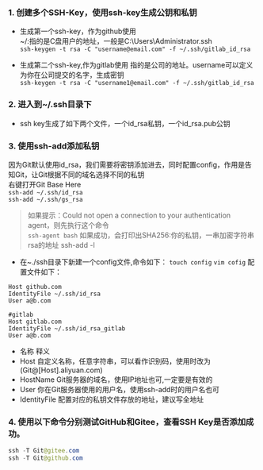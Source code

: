 ### 1. 创建多个SSH-Key，使用ssh-key生成公钥和私钥
- 生成第一个ssh-key，作为github使用  
~/:指的是C盘用户的地址，一般是C:\Users\Administrator\.ssh  
`ssh-keygen -t rsa -C "username@email.com" -f ~/.ssh/gitlab_id_rsa`

- 生成第二个ssh-key,作为gitlab使用 指的是公司的地址。username可以定义为你在公司提交的名字，生成密钥  
`ssh-keygen -t rsa -C "username1@email.com" -f ~/.ssh/gitlab_id_rsa`

### 2. 进入到~/.ssh目录下 
* ssh key生成了如下两个文件，一个id_rsa私钥，一个id_rsa.pub公钥
### 3. 使用ssh-add添加私钥 
因为Git默认使用id_rsa，我们需要将密钥添加进去，同时配置config，作用是告知Git，让Git根据不同的域名选择不同的私钥  \
右键打开Git Base Here  
`ssh-add ~/.ssh/id_rsa`  
`ssh-add ~/.ssh/gs_rsa`  
> 如果提示：Could not open a connection to your authentication agent，则先执行这个命令  
`ssh-agent bash`
> 如果成功，会打印出SHA256:你的私钥，一串加密字符串 rsa的地址
ssh-add -l

- 在~./ssh目录下新建一个config文件,命令如下：
`touch config`
`vim cofig`
配置文件如下：
```#github
Host github.com
IdentityFile ~/.ssh/id_rsa
User a@b.com

#gitlab
Host gitlab.com
IdentityFile ~/.ssh/id_rsa_gitlab
User a@b.com
```

* 名称	            释义
* Host	        自定义名称，任意字符串，可以看作识别码，使用时改为(Git@[Host].aliyuan.com)
* HostName	    Git服务器的域名，使用IP地址也可,一定要是有效的
* User	        你在Git服务器使用的用户名，使用ssh-add时的用户名也可
* IdentityFile	配置对应的私钥文件存放的地址，建议写全地址


### 4. 使用以下命令分别测试GitHub和Gitee，查看SSH Key是否添加成功。
```java
ssh -T Git@gitee.com
ssh -T Git@github.com
```